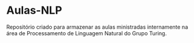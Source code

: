 # Aulas-NLP
Repositório criado para armazenar as aulas ministradas internamente na área de Processamento de Linguagem Natural do Grupo Turing. 

